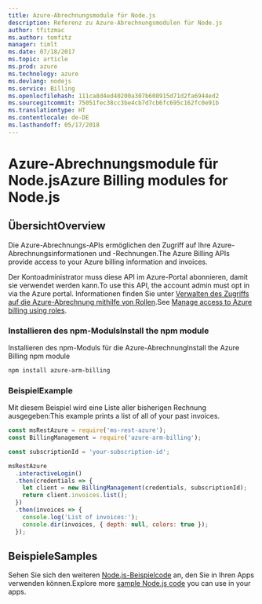 ```yaml
---
title: Azure-Abrechnungsmodule für Node.js
description: Referenz zu Azure-Abrechnungsmodulen für Node.js
author: tfitzmac
ms.author: tomfitz
manager: timlt
ms.date: 07/18/2017
ms.topic: article
ms.prod: azure
ms.technology: azure
ms.devlang: nodejs
ms.service: Billing
ms.openlocfilehash: 111ca8d4ed40200a307b608915d71d2fa6944ed2
ms.sourcegitcommit: 75051fec38cc3be4cb7d7cb6fc695c162fc0e91b
ms.translationtype: HT
ms.contentlocale: de-DE
ms.lasthandoff: 05/17/2018
---
```

# <a name="azure-billing-modules-for-nodejs"></a><span data-ttu-id="3e752-103">Azure-Abrechnungsmodule für Node.js</span><span class="sxs-lookup"><span data-stu-id="3e752-103">Azure Billing modules for Node.js</span></span>

## <a name="overview"></a><span data-ttu-id="3e752-104">Übersicht</span><span class="sxs-lookup"><span data-stu-id="3e752-104">Overview</span></span>
<span data-ttu-id="3e752-105">Die Azure-Abrechnungs-APIs ermöglichen den Zugriff auf Ihre Azure-Abrechnungsinformationen und -Rechnungen.</span><span class="sxs-lookup"><span data-stu-id="3e752-105">The Azure Billing APIs provide access to your Azure billing information and invoices.</span></span>

<span data-ttu-id="3e752-106">Der Kontoadministrator muss diese API im Azure-Portal abonnieren, damit sie verwendet werden kann.</span><span class="sxs-lookup"><span data-stu-id="3e752-106">To use this API, the account admin must opt in via the Azure portal.</span></span> <span data-ttu-id="3e752-107">Informationen finden Sie unter [Verwalten des Zugriffs auf die Azure-Abrechnung mithilfe von Rollen](https://docs.microsoft.com/azure/billing/billing-manage-access).</span><span class="sxs-lookup"><span data-stu-id="3e752-107">See [Manage access to Azure billing using roles](https://docs.microsoft.com/azure/billing/billing-manage-access).</span></span>

### <a name="install-the-npm-module"></a><span data-ttu-id="3e752-108">Installieren des npm-Moduls</span><span class="sxs-lookup"><span data-stu-id="3e752-108">Install the npm module</span></span> 

<span data-ttu-id="3e752-109">Installieren des npm-Moduls für die Azure-Abrechnung</span><span class="sxs-lookup"><span data-stu-id="3e752-109">Install the Azure Billing npm module</span></span> 

```bash
npm install azure-arm-billing
```
### <a name="example"></a><span data-ttu-id="3e752-110">Beispiel</span><span class="sxs-lookup"><span data-stu-id="3e752-110">Example</span></span> 
 
<span data-ttu-id="3e752-111">Mit diesem Beispiel wird eine Liste aller bisherigen Rechnung ausgegeben:</span><span class="sxs-lookup"><span data-stu-id="3e752-111">This example prints a list of all of your past invoices.</span></span>
 
```javascript 
const msRestAzure = require('ms-rest-azure');
const BillingManagement = require('azure-arm-billing');

const subscriptionId = 'your-subscription-id';

msRestAzure
  .interactiveLogin()
  .then(credentials => {
    let client = new BillingManagement(credentials, subscriptionId);
    return client.invoices.list();
  })
  .then(invoices => {
    console.log('List of invoices:');
    console.dir(invoices, { depth: null, colors: true });
  });
``` 


## <a name="samples"></a><span data-ttu-id="3e752-112">Beispiele</span><span class="sxs-lookup"><span data-stu-id="3e752-112">Samples</span></span>

<span data-ttu-id="3e752-113">Sehen Sie sich den weiteren [Node.js-Beispielcode](https://azure.microsoft.com/resources/samples/?platform=nodejs) an, den Sie in Ihren Apps verwenden können.</span><span class="sxs-lookup"><span data-stu-id="3e752-113">Explore more [sample Node.js code](https://azure.microsoft.com/resources/samples/?platform=nodejs) you can use in your apps.</span></span>
